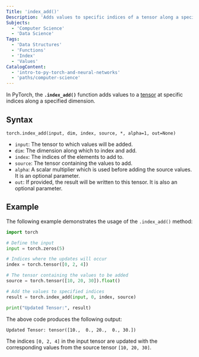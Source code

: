 ```yaml
---
Title: 'index_add()'
Description: 'Adds values to specific indices of a tensor along a specified dimension.'
Subjects:
  - 'Computer Science'
  - 'Data Science'
Tags:
  - 'Data Structures'
  - 'Functions'
  - 'Index'
  - 'Values'
CatalogContent:
  - 'intro-to-py-torch-and-neural-networks'
  - 'paths/computer-science'
---
```


In PyTorch, the **`.index_add()`** function adds values to a [tensor](https://www.codecademy.com/resources/docs/pytorch/tensors) at specific indices along a specified dimension.

## Syntax

```pseudo
torch.index_add(input, dim, index, source, *, alpha=1, out=None)
```

- `input`: The tensor to which values will be added.
- `dim`: The dimension along which to index and add.
- `index`: The indices of the elements to add to.
- `source`: The tensor containing the values to add.
- `alpha`: A scalar multiplier which is used before adding the source values. It is an optional parameter.
- `out`: If provided, the result will be written to this tensor. It is also an optional parameter.

## Example

The following example demonstrates the usage of the `.index_add()` method:

```py
import torch

# Define the input
input = torch.zeros(5)

# Indices where the updates will occur
index = torch.tensor([0, 2, 4])

# The tensor containing the values to be added
source = torch.tensor([10, 20, 30]).float()

# Add the values to specified indices
result = torch.index_add(input, 0, index, source)

print("Updated Tensor:", result)
```

The above code produces the following output:

```shell
Updated Tensor: tensor([10.,  0., 20.,  0., 30.])
```

The indices `[0, 2, 4]` in the input tensor are updated with the corresponding values from the source tensor `[10, 20, 30]`.
